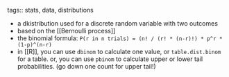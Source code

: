 tags:: stats, data, distributions

- a dkistribution used for a discrete random variable with two outcomes
- based on the [[Bernoulli process]]
- the binomial formula: `P(r in n trials) = (n! / (r! * (n-r)!) * p^r * (1-p)^(n-r)`
- in [[R]], you can use `dbinom` to calculate one value, or `table.dist.binom` for a table. or, you can use `pbinom` to calculate upper or lower tail probabilities. (go down one count for upper tail!)
